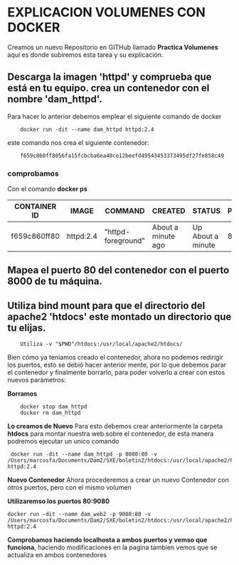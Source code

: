 # EXPLICACION VOLUMENES CON DOCKER

Creamos un nuevo Repositorio en GITHub llamado **Practica Volumenes**
aquí es donde subiremos esta tarea y su explicación.


Descarga la imagen 'httpd' y comprueba que está en tu equipo.
crea un contenedor con el nombre 'dam_httpd'.
---

Para hacer lo anterior debemos emplear el siguiente comando de docker

        docker run -dit --name dam_httpd httpd:2.4

este comando nos crea el siguiente contenedor:

        f659c860ff8056fa15fcbcba6ea40ce12beefd49543453373495df27fe858c49


### comprobamos

Con el comando **docker ps**


| CONTAINER ID   | IMAGE     | COMMAND            | CREATED            | STATUS            | PORTS      | NAMES    |
| --------------- | --------- | ------------------ | ------------------ | ------------------ | ---------- | -------- |
| f659c860ff80    | httpd:2.4 | "httpd-foreground" | About a minute ago | Up About a minute | 80/tcp     | dam_httpd |



Mapea el puerto 80 del contenedor con el puerto 8000 de tu máquina.
---
Utiliza bind mount para que el directorio del apache2 'htdocs' este montado un directorio que tu elijas.
---        
        Utiliza -v "$PWD"/htdocs:/usr/local/apache2/htdocs/


Bien cómo ya teniamos creado el contenedor, ahora no podemos redirigir los puertos, esto se debió hacer anterior mente, por lo que debemos parar el contenedor y finalmente borrarlo, para poder volverlo a crear con estos nuevos parámetros:

**Borramos**

        docker stop dam_httpd
        docker rm dam_httpd

**Lo creamos de Nuevo**
Para esto debemos crear anteriormente la carpeta **htdocs** para montar nuestra web sobre el contenedor, de esta manera podremos ejecutar un unico comando

     docker run -dit --name dam_httpd -p 8080:80 -v /Users/marcosfa/Documents/Dam2/SXE/boletin2/htdocs:/usr/local/apache2/htdocs/ httpd:2.4

**Nuevo Contenedor**
Ahora procederemos a crear un nuevo Contenedor con otros puertos, pero con el mismo volumen

**Utilizaremso los puertos 80:9080**

    docker run -dit --name dam_web2 -p 9080:80 -v /Users/marcosfa/Documents/Dam2/SXE/boletin2/htdocs:/usr/local/apache2/htdocs/ httpd:2.4

**Comprobamos haciendo localhosta a ambos puertos y vemso que funciona**,
haciendo modificaciones en la pagina tambien vemos que se actualiza en ambos contenedores




